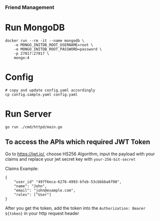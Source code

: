 ### Friend Management
# Run MongoDB
```
docker run --rm -it --name mongodb \
	-e MONGO_INITDB_ROOT_USERNAME=root \
	-e MONGO_INITDB_ROOT_PASSWORD=password \
	-p 27017:27017 \
	mongo:4
```

# Config
```
# copy and update config.yaml accordingly 
cp config.sample.yaml config.yaml
```

# Run Server
```
go run ./cmd/httpd/main.go
```

## To access the APIs which required JWT Token
Go to https://jwt.io/, choose HS256 Algorithm, input the payload with your claims and replace your jwt secret key with `your-256-bit-secret`

Claims Example:
```
{
	"user_id" "497f6eca-6276-4993-bfeb-53cbbbba6f08",
	"name": "John",
	"email": "john@example.com",
	"roles": ["User"]
}
```

After you get the token, add the token into the `Authorization: Bearer ${token}` in your http request header